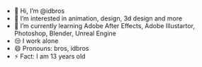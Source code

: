 - 👋 Hi, I’m @idbros
- 👀 I’m interested in animation, design, 3d design and more
- 🌱 I’m currently learning Adobe After Effects, Adobe Illustartor, Photoshop, Blender, Unreal Engine
- 😒 I work alone
- 😄 Pronouns: bros, idbros
- ⚡ Fact:  I am 13 years old

<!---
idbros/idbros is a ✨ special ✨ repository because its `README.md` (this file) appears on your GitHub profile.
You can click the Preview link to take a look at your changes.
--->
